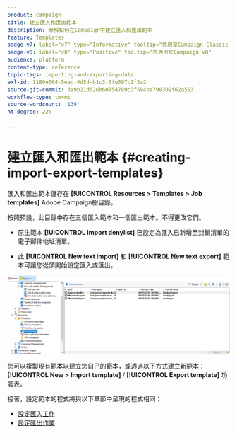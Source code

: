 ```yaml
---
product: campaign
title: 建立匯入和匯出範本
description: 瞭解如何在Campaign中建立匯入和匯出範本
feature: Templates
badge-v7: label="v7" type="Informative" tooltip="套用至Campaign Classic v7"
badge-v8: label="v8" type="Positive" tooltip="亦適用於Campaign v8"
audience: platform
content-type: reference
topic-tags: importing-and-exporting-data
exl-id: 1180e664-5ead-4d5d-b1c3-6fe397c1f3a2
source-git-commit: 3a9b21d626b60754789c3f594ba798309f62a553
workflow-type: tm+mt
source-wordcount: '139'
ht-degree: 22%

---
```


# 建立匯入和匯出範本 {#creating-import-export-templates}



匯入和匯出範本儲存在 **[!UICONTROL Resources > Templates > Job templates]** Adobe Campaign樹目錄。

按照預設，此目錄中存在三個匯入範本和一個匯出範本。不得更改它們。

* 原生範本 **[!UICONTROL Import denylist]** 已設定為匯入已新增至封鎖清單的電子郵件地址清單。

* 此 **[!UICONTROL New text import]** 和 **[!UICONTROL New text export]** 範本可讓您從頭開始設定匯入或匯出。

![](assets/s_ncs_user_export_wizard_template_create.png)

您可以複製現有範本以建立您自己的範本，或透過以下方式建立新範本： **[!UICONTROL New > Import template]** / **[!UICONTROL Export template]** 功能表。

接著，設定範本的程式將與以下章節中呈現的程式相同：

* [設定匯入工作](../../platform/using/executing-import-jobs.md)
* [設定匯出作業](../../platform/using/executing-export-jobs.md)
